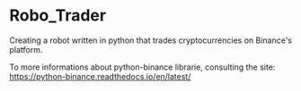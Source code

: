 # Robo_Trader
Creating a robot written in python that trades cryptocurrencies on Binance's platform.


To more informations about python-binance librarie, consulting the site: 
https://python-binance.readthedocs.io/en/latest/



